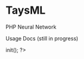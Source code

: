 # TaysML
PHP Neural Network

Usage Docs (still in progress)
<?php
require_once("vendor/autoload.php");
$ts = new \TaysML\Network();
$ts->init();

?>
